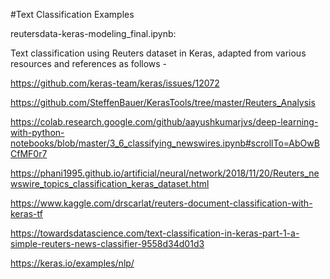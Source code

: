 #Text Classification Examples

reutersdata-keras-modeling_final.ipynb: 

Text classification using Reuters dataset in Keras, adapted from various resources and references as follows -

https://github.com/keras-team/keras/issues/12072

https://github.com/SteffenBauer/KerasTools/tree/master/Reuters_Analysis

https://colab.research.google.com/github/aayushkumarjvs/deep-learning-with-python-notebooks/blob/master/3_6_classifying_newswires.ipynb#scrollTo=AbOwBCfMF0r7

https://phani1995.github.io/artificial/neural/network/2018/11/20/Reuters_newswire_topics_classification_keras_dataset.html

https://www.kaggle.com/drscarlat/reuters-document-classification-with-keras-tf

https://towardsdatascience.com/text-classification-in-keras-part-1-a-simple-reuters-news-classifier-9558d34d01d3

https://keras.io/examples/nlp/
